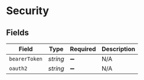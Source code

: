 # Security


## Fields

| Field              | Type               | Required           | Description        |
| ------------------ | ------------------ | ------------------ | ------------------ |
| `bearerToken`      | *string*           | :heavy_minus_sign: | N/A                |
| `oauth2`           | *string*           | :heavy_minus_sign: | N/A                |